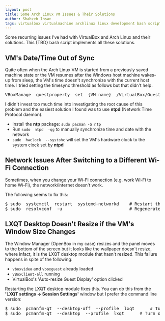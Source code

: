 ```yaml
---
layout: post
title: Some Arch Linux VM Issues & Their Solutions
author: Shahzeb Ihsan
tags: virtualbox virtualmachine archlinux linux development bash script
---
```


Some recurring issues I've had with VirtualBox and Arch Linux and their solutions. This {TBD} bash script implements all these solutions. <!--more-->

VM's Date/Time Out of Sync
---
Quite often when the Arch Linux VM is started from a previously saved machine state or the VM resumes after the Windows host machine wakes-up from sleep, the VM's time doesn't synchronize with the current host time. I tried setting the timesync threshold as follows but that didn't help.

<pre>
VBoxManage  guestproperty  set  {VM name}  /VirtualBox/GuestAdd/VBoxService/timesync-set-threshold  {threshold}
</pre>

I didn't invest too much time into investigating the root cause of this problem and the easiest solution I found was to use __ntpd__ (Network Time Protocol daemon).

- Install the __ntp__ package: `sudo pacman -S ntp`
- Run `sudo  ntpd  -qg` to manually synchronize time and date with the network
- `sudo  hwclock  --systohc` will set the VM's hardware clock to the system clock set by __ntpd__

Network Issues After Switching to a Different Wi-Fi Connection
---
Sometimes, when you change your Wi-Fi connection (e.g. work Wi-Fi to home Wi-Fi), the network/internet doesn't work.

The following seems to fix this:

<pre>
$ sudo  systemctl  restart  systemd-networkd    # Restart the network daemon
$ sudo  resolvconf  -u                          # Regenerate DNS configuration & inform all subscribers
</pre>

LXQT Desktop Doesn't Resize if the VM's Window Size Changes
---
The Window Manager (OpenBox in my case) resizes and the panel moves to the bottom of the screen but it looks like the wallpaper doesn't resize, where infact, it is the LXQT desktop module that hasn't resized. This failure happens in spite of the following:

- `vboxvideo` and `vboxguest` already loaded
- `VBoxClient-all` running
- VirtualBox's 'Auto-resize Guest Display' option clicked

Restarting the LXQT desktop module fixes this. You can do this from the __'LXQT settings -> Session Settings'__ window but I prefer the command line version:

<pre>
$ sudo  pcmanfm-qt  --desktop-off  --profile  lxqt      # Turn off the desktop manager
$ sudo  pcmanfm-qt  --desktop  --profile  lxqt      # Turn off the desktop manager
</pre>
